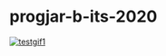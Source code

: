# progjar-b-its-2020

<a href="https://imgbb.com/"><img src="https://i.ibb.co/7yCM1Cd/testgif1.gif" alt="testgif1" border="0"></a>
